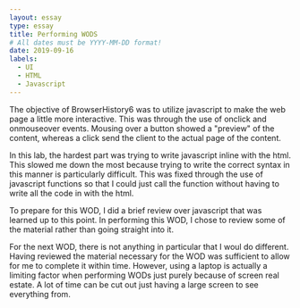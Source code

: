 ```yaml
---
layout: essay
type: essay
title: Performing WODS
# All dates must be YYYY-MM-DD format!
date: 2019-09-16
labels:
  - UI
  - HTML
  - Javascript
---
```


The objective of BrowserHistory6 was to utilize javascript to make the web page a little more interactive. This was through the use of onclick and onmouseover events. Mousing over a button showed a "preview" of the content, whereas a click send the client to the actual page of the content.

In this lab, the hardest part was trying to write javascript inline with the html. This slowed me down the most because trying to write the correct syntax in this manner is particularly difficult. This was fixed through the use of javascript functions so that I could just call the function without having to write all the code in with the html.

To prepare for this WOD, I did a brief review over javascript that was learned up to this point. In performing this WOD, I chose to review some of the material rather than going straight into it.

For the next WOD, there is not anything in particular that I woul do different. Having reviewed the material necessary for the WOD was sufficient to allow for me to complete it within time. However, using a laptop is actually a limiting factor when performing WODs just purely because of screen real estate. A lot of time can be cut out just having a large screen to see everything from.
